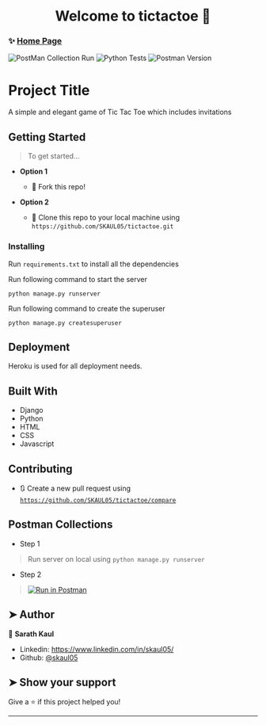 <h1 align="center">Welcome to tictactoe 👋</h1>


### ✨ [Home Page](https://skaul05-tictactoe.herokuapp.com/)
![PostMan Collection Run](https://github.com/SKAUL05/tictactoe/workflows/PostMan%20Collection%20Run/badge.svg?branch=master)
![Python Tests](https://github.com/SKAUL05/tictactoe/workflows/Python%20Tests/badge.svg?branch=master&event=push)
![Postman Version](https://img.shields.io/badge/postman-v6.2.3-green.svg)
# Project Title

A simple and elegant game of Tic Tac Toe which includes invitations

## Getting Started

> To get started...

- **Option 1**
    - 🍴 Fork this repo!

- **Option 2**
    - 👯 Clone this repo to your local machine using `https://github.com/SKAUL05/tictactoe.git`


### Installing

Run `requirements.txt` to install all the dependencies

Run following command to start the server
```
python manage.py runserver
```

Run following command to create the superuser
```
python manage.py createsuperuser
```

## Deployment

Heroku is used for all deployment needs.

## Built With

- Django
- Python
- HTML
- CSS
- Javascript

## Contributing

- 🔃 Create a new pull request using <a href="https://github.com/SKAUL05/tictactoe/compare/" target="_blank">`https://github.com/SKAUL05/tictactoe/compare`</a>

## Postman Collections
- Step 1
> Run server on local using `python manage.py runserver`
- Step 2
>[![Run in Postman](https://run.pstmn.io/button.svg)](https://app.getpostman.com/run-collection/b86ae54bbc4a7e2337e9)



## ➤ Author

👤 **Sarath Kaul**

* Linkedin: https://www.linkedin.com/in/skaul05/
* Github: [@skaul05](https://github.com/skaul05)

## ➤ Show your support

Give a ⭐️ if this project helped you!

***
